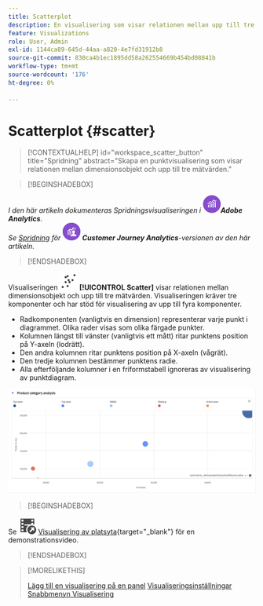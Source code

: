 ```yaml
---
title: Scatterplot
description: En visualisering som visar relationen mellan upp till tre mätvärden.
feature: Visualizations
role: User, Admin
exl-id: 1144ca89-645d-44aa-a820-4e7fd31912b8
source-git-commit: 830ca4b1ec1895dd58a262554669b454bd08841b
workflow-type: tm+mt
source-wordcount: '176'
ht-degree: 0%

---
```


# Scatterplot {#scatter}

<!-- markdownlint-disable MD034 -->

>[!CONTEXTUALHELP]
>id="workspace_scatter_button"
>title="Spridning"
>abstract="Skapa en punktvisualisering som visar relationen mellan dimensionsobjekt och upp till tre mätvärden."

<!-- markdownlint-enable MD034 -->


>[!BEGINSHADEBOX]

_I den här artikeln dokumenteras Spridningsvisualiseringen i_ ![AdobeAnalytics](/help/assets/icons/AdobeAnalytics.svg) _&#x200B;**Adobe Analytics**._<br/>_Se [Spridning](https://experienceleague.adobe.com/en/docs/analytics-platform/using/cja-workspace/visualizations/scatterplot) för_ ![CustomerJourneyAnalytics](/help/assets/icons/CustomerJourneyAnalytics.svg) _&#x200B;**Customer Journey Analytics**-versionen av den här artikeln._

>[!ENDSHADEBOX]


Visualiseringen ![GraphScatter](/help/assets/icons/GraphScatter.svg) **[!UICONTROL Scatter]** visar relationen mellan dimensionsobjekt och upp till tre mätvärden. Visualiseringen kräver tre komponenter och har stöd för visualisering av upp till fyra komponenter.

* Radkomponenten (vanligtvis en dimension) representerar varje punkt i diagrammet. Olika rader visas som olika färgade punkter.
* Kolumnen längst till vänster (vanligtvis ett mått) ritar punktens position på Y-axeln (lodrätt).
* Den andra kolumnen ritar punktens position på X-axeln (vågrät).
* Den tredje kolumnen bestämmer punktens radie.
* Alla efterföljande kolumner i en friformstabell ignoreras av visualisering av punktdiagram.

![Exempel på punktdiagram som visar flera dimensionsobjekt ](assets/scatter.png)


>[!BEGINSHADEBOX]

Se ![VideoCheckedOut](/help/assets/icons/VideoCheckedOut.svg) [Visualisering av platsyta](https://video.tv.adobe.com/v/334459/?quality=12){target="_blank"} för en demonstrationsvideo.

>[!ENDSHADEBOX]


>[!MORELIKETHIS]
>
>[Lägg till en visualisering på en panel](/help/analyze/analysis-workspace/visualizations/freeform-analysis-visualizations.md#add-visualizations-to-a-panel)
>[Visualiseringsinställningar](/help/analyze/analysis-workspace/visualizations/freeform-analysis-visualizations.md#settings)
>[Snabbmenyn Visualisering ](/help/analyze/analysis-workspace/visualizations/freeform-analysis-visualizations.md#context-menu)
>
